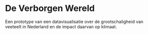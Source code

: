 # De Verborgen Wereld

Een prototype van een datavisualisatie over de grootschaligheid van veeteelt in Nederland en de impact daarvan op klimaat.
